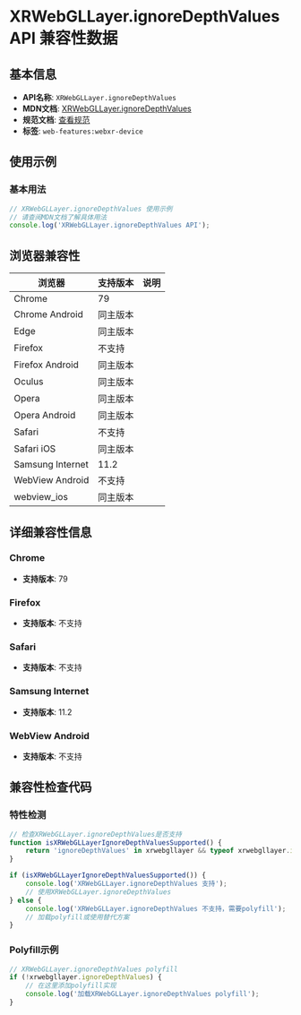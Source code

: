 # XRWebGLLayer.ignoreDepthValues API 兼容性数据

## 基本信息

- **API名称**: `XRWebGLLayer.ignoreDepthValues`
- **MDN文档**: [XRWebGLLayer.ignoreDepthValues](https://developer.mozilla.org/docs/Web/API/XRWebGLLayer/ignoreDepthValues)
- **规范文档**: [查看规范](https://immersive-web.github.io/webxr/#dom-xrwebgllayer-ignoredepthvalues)
- **标签**: `web-features:webxr-device`

## 使用示例

### 基本用法

```javascript
// XRWebGLLayer.ignoreDepthValues 使用示例
// 请查阅MDN文档了解具体用法
console.log('XRWebGLLayer.ignoreDepthValues API');
```

## 浏览器兼容性

| 浏览器 | 支持版本 | 说明 |
|--------|----------|------|
| Chrome | 79 |  |
| Chrome Android | 同主版本 |  |
| Edge | 同主版本 |  |
| Firefox | 不支持 |  |
| Firefox Android | 同主版本 |  |
| Oculus | 同主版本 |  |
| Opera | 同主版本 |  |
| Opera Android | 同主版本 |  |
| Safari | 不支持 |  |
| Safari iOS | 同主版本 |  |
| Samsung Internet | 11.2 |  |
| WebView Android | 不支持 |  |
| webview_ios | 同主版本 |  |

## 详细兼容性信息

### Chrome

- **支持版本**: 79

### Firefox

- **支持版本**: 不支持

### Safari

- **支持版本**: 不支持

### Samsung Internet

- **支持版本**: 11.2

### WebView Android

- **支持版本**: 不支持

## 兼容性检查代码

### 特性检测

```javascript
// 检查XRWebGLLayer.ignoreDepthValues是否支持
function isXRWebGLLayerIgnoreDepthValuesSupported() {
    return 'ignoreDepthValues' in xrwebgllayer && typeof xrwebgllayer.ignoreDepthValues === 'function';
}

if (isXRWebGLLayerIgnoreDepthValuesSupported()) {
    console.log('XRWebGLLayer.ignoreDepthValues 支持');
    // 使用XRWebGLLayer.ignoreDepthValues
} else {
    console.log('XRWebGLLayer.ignoreDepthValues 不支持，需要polyfill');
    // 加载polyfill或使用替代方案
}
```

### Polyfill示例

```javascript
// XRWebGLLayer.ignoreDepthValues polyfill
if (!xrwebgllayer.ignoreDepthValues) {
    // 在这里添加polyfill实现
    console.log('加载XRWebGLLayer.ignoreDepthValues polyfill');
}
```

